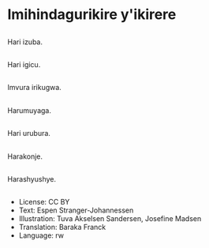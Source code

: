 # Imihindagurikire y'ikirere

##
Hari izuba.

##
Hari igicu.

##
Imvura irikugwa.

##
Harumuyaga.

##
Hari urubura.

##
Harakonje.

##
Harashyushye.

##
* License: CC BY
* Text: Espen Stranger-Johannessen
* Illustration: Tuva Akselsen Sandersen, Josefine Madsen
* Translation: Baraka Franck
* Language: rw
